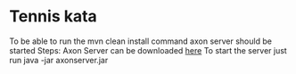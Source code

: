 # Tennis kata

To be able to run the mvn clean install command axon server should be started
Steps:
Axon Server can be downloaded [here](https://download.axoniq.io/axonserver/AxonServer.zip)
To start the server just run
java -jar axonserver.jar